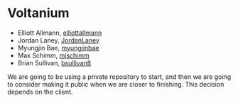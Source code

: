 # __Voltanium__

* Elliott Allmann, [elliottallmann](https://github.com/elliottallmann) 
* Jordan Laney, [JordanLaney](https://github.com/JordanLaney) 
* Myungjin Bae, [myungjinbae](https://github.com/myungjinbae) 
* Max Schimm, [mjschimm](https://github.com/mjschimm) 
* Brian Sullivan, [bsullivan8](https://github.com/bsullivan8)

We are going to be using a private repository to start, and then we are going to consider making it public when we are closer to finishing. This decision depends on the client.
